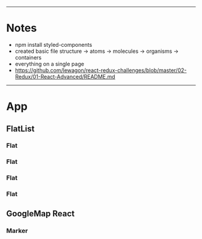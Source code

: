----------------
# Notes
- npm install styled-components
- created basic file structure -> atoms -> molecules -> organisms -> containers
- everything on a single page
- https://github.com/lewagon/react-redux-challenges/blob/master/02-Redux/01-React-Advanced/README.md

----------------


# App
  ## FlatList
  ### Flat
  ### Flat
  ### Flat
  ### Flat

  ## GoogleMap React
  ### Marker
